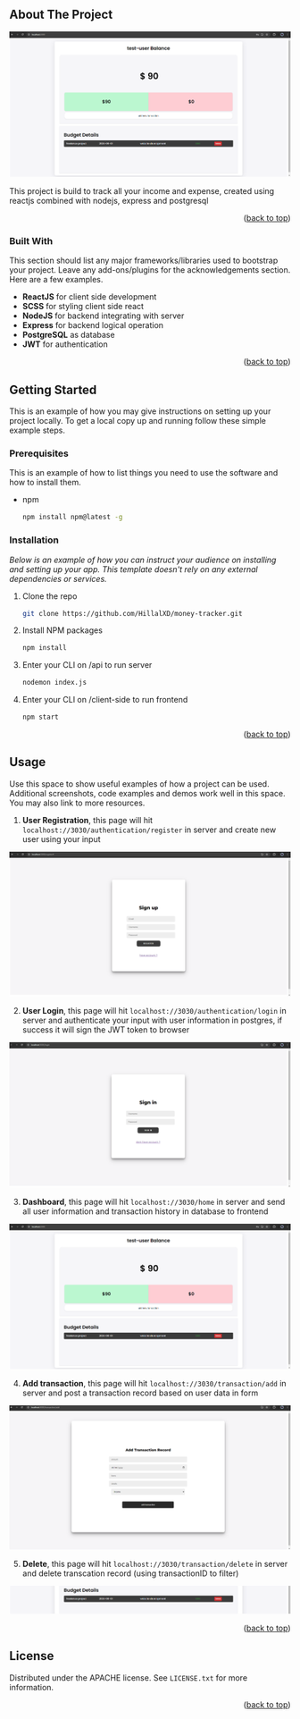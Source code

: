 <!-- ABOUT THE PROJECT -->
## About The Project

<img src="images/dashboard.png" alt="Thumbnail">

This project is build to track all your income and expense, created using reactjs combined with nodejs, express and postgresql

<p align="right">(<a href="#readme-top">back to top</a>)</p>



### Built With

This section should list any major frameworks/libraries used to bootstrap your project. Leave any add-ons/plugins for the acknowledgements section. Here are a few examples.

* **ReactJS** for client side development 
* **SCSS** for styling client side react
* **NodeJS** for backend integrating with server 
* **Express** for backend logical operation
* **PostgreSQL** as database
* **JWT** for authentication

<p align="right">(<a href="#readme-top">back to top</a>)</p>



<!-- GETTING STARTED -->
## Getting Started

This is an example of how you may give instructions on setting up your project locally.
To get a local copy up and running follow these simple example steps.

### Prerequisites

This is an example of how to list things you need to use the software and how to install them.
* npm
  ```sh
  npm install npm@latest -g
  ```

### Installation

_Below is an example of how you can instruct your audience on installing and setting up your app. This template doesn't rely on any external dependencies or services._

1. Clone the repo
   ```sh
   git clone https://github.com/HillalXD/money-tracker.git
   ```
2. Install NPM packages
   ```sh
   npm install
   ```
3. Enter your CLI on /api to run server
   ```sh
   nodemon index.js
   ```

4. Enter your CLI on /client-side to run frontend
    ```sh
    npm start
    ```

<p align="right">(<a href="#readme-top">back to top</a>)</p>



<!-- USAGE EXAMPLES -->
## Usage

Use this space to show useful examples of how a project can be used. Additional screenshots, code examples and demos work well in this space. You may also link to more resources.

1. **User Registration**, this page will hit ```localhost://3030/authentication/register``` in server and create new user using your input

<img src="images/signup.png" alt="Logo" >


2. **User Login**, this page will hit ```localhost://3030/authentication/login``` in server and authenticate your input with user information in postgres, 
    if success it will sign the JWT token to browser

<img src="images/signin.png" alt="Logo" >


3. **Dashboard**, this page will hit ```localhost://3030/home``` in server and send all user information and transaction history in database to frontend

<img src="images/dashboard.png" alt="Logo" >


4. **Add transaction**, this page will hit ```localhost://3030/transaction/add``` in server and post a transaction record based on user data in form

<img src="images/add-transaction.png" alt="Logo">


5. **Delete**, this page will hit ```localhost://3030/transaction/delete``` in server and delete transcation record (using transactionID to filter)

<img src="images/delete.png" alt="Logo">


<p align="right">(<a href="#readme-top">back to top</a>)</p>





<!-- LICENSE -->
## License

Distributed under the APACHE license. See `LICENSE.txt` for more information.

<p align="right">(<a href="#readme-top">back to top</a>)</p>
